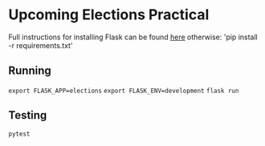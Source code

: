 # Upcoming Elections Practical
Full instructions for installing Flask can be found [here](http://flask.pocoo.org/docs/1.0/installation/)
otherwise:
'pip install -r requirements.txt'

## Running

`export FLASK_APP=elections`
`export FLASK_ENV=development`
`flask run`

## Testing

`pytest`
